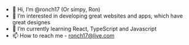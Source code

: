 - 👋 Hi, I’m @ronch17 (Or simpy, Ron)
- 👀 I’m interested in developing great websites and apps, which have great designes
- 🌱 I’m currently learning React, TypeScript and Javascript
- 📫 How to reach me - ronch17@live.com



